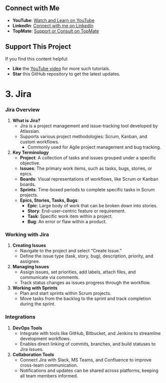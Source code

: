 ## Connect with Me

- **YouTube**: [Watch and Learn on YouTube](https://www.youtube.com/@AshokKumar-DevOps)  
- **LinkedIn**: [Connect with me on LinkedIn](https://www.linkedin.com/in/ashokkumar-devops13/)  
- **TopMate**: [Support or Consult on TopMate](https://topmate.io/ashok_kumar)  

## Support This Project

If you find this content helpful:
- **Like** the [YouTube video](https://www.youtube.com/@AshokKumar-DevOps) for more such tutorials.
- **Star** this GitHub repository to get the latest updates.

# 3. Jira

### **Jira Overview**

1. **What is Jira?**
    - Jira is a project management and issue-tracking tool developed by Atlassian.
    - Supports various project methodologies: Scrum, Kanban, and custom workflows.
        - Commonly used for Agile project management and bug tracking.
2. **Key Terminology**
    - **Project**: A collection of tasks and issues grouped under a specific objective.
    - **Issues**: The primary work items, such as tasks, bugs, stories, or epics.
    - **Boards**: Visual representations of workflows, like Scrum or Kanban boards.
    - **Sprints**: Time-boxed periods to complete specific tasks in Scrum projects.
    - **Epics, Stories, Tasks, Bugs**:
        - **Epic**: Large body of work that can be broken down into stories.
        - **Story**: End-user-centric feature or requirement.
        - **Task**: Specific work item within a project.
        - **Bug**: An error or flaw within a product.

### **Working with Jira**

1. **Creating Issues**
    - Navigate to the project and select “Create Issue.”
    - Define the issue type (task, story, bug), description, priority, and assignee.
2. **Managing Issues**
    - Assign issues, set priorities, add labels, attach files, and communicate via comments.
    - Track status changes as issues progress through the workflow.
3. **Working with Sprints**
    - Plan and start sprints within Scrum projects.
    - Move tasks from the backlog to the sprint and track completion during the sprint.

### **Integrations**

1. **DevOps Tools**
    - Integrate with tools like GitHub, Bitbucket, and Jenkins to streamline development workflows.
    - Enables direct linking of commits, branches, and build statuses to Jira issues.
2. **Collaboration Tools**
    - Connect Jira with Slack, MS Teams, and Confluence to improve cross-team communication.
    - Notifications and updates can be shared across platforms, keeping all team members informed.